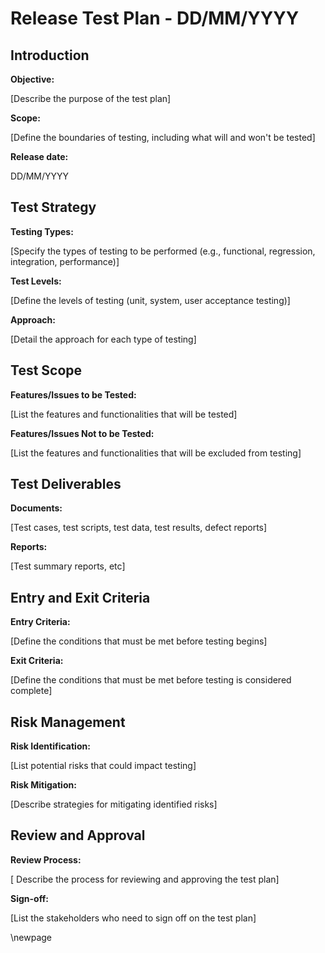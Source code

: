 # Release Test Plan - DD/MM/YYYY

## Introduction
**Objective:**

[Describe the purpose of the test plan]

**Scope:**

[Define the boundaries of testing, including what will and won't be tested]

**Release date:** 

DD/MM/YYYY

## Test Strategy
**Testing Types:**

[Specify the types of testing to be performed (e.g., functional, regression, integration, performance)]

**Test Levels:**

[Define the levels of testing (unit, system, user acceptance testing)]

**Approach:**

[Detail the approach for each type of testing]

## Test Scope
**Features/Issues to be Tested:**

[List the features and functionalities that will be tested]

**Features/Issues Not to be Tested:**

[List the features and functionalities that will be excluded from testing]

## Test Deliverables
**Documents:**

[Test cases, test scripts, test data, test results, defect reports]

**Reports:**

[Test summary reports, etc]

## Entry and Exit Criteria
**Entry Criteria:**

[Define the conditions that must be met before testing begins]

**Exit Criteria:**

[Define the conditions that must be met before testing is considered complete]

## Risk Management
**Risk Identification:**

[List potential risks that could impact testing]

**Risk Mitigation:**

[Describe strategies for mitigating identified risks]

## Review and Approval
**Review Process:**

[ Describe the process for reviewing and approving the test plan]

**Sign-off:**

[List the stakeholders who need to sign off on the test plan]

<!-- Leave the rest of this page blank -->
\newpage
